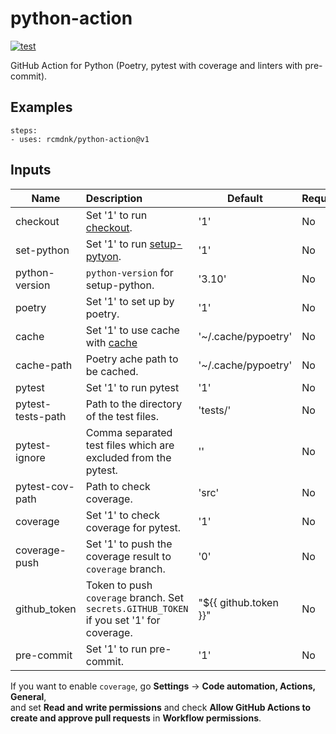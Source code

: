 # python-action

[![test](https://github.com/rcmdnk/python-action-test/actions/workflows/test.yml/badge.svg)](https://github.com/rcmdnk/python-action-test/actions/workflows/test.yml)

GitHub Action for Python (Poetry, pytest with coverage and  linters with pre-commit).

## Examples

    steps:
    - uses: rcmdnk/python-action@v1

## Inputs

Name | Description | Default | Required
-|:-|-|-
checkout| Set '1' to run [checkout](https://github.com/marketplace/actions/checkout). | '1' | No
set-python| Set '1' to run [setup-pytyon](https://github.com/marketplace/actions/setup-python). | '1' | No
python-version| `python-version` for setup-python. | '3.10' | No
poetry| Set '1' to set up by poetry. | '1' | No
cache| Set '1' to use cache with [cache](https://github.com/marketplace/actions/cache) | '~/.cache/pypoetry' | No
cache-path| Poetry ache path to be cached. | '~/.cache/pypoetry' | No
pytest| Set '1' to run pytest | '1' | No
pytest-tests-path| Path to the directory of the test files.| 'tests/' | No
pytest-ignore| Comma separated test files which are excluded from the pytest. |'' | No
pytest-cov-path| Path to check coverage.| 'src' | No
coverage | Set '1' to check coverage for pytest. | '1' | No
coverage-push | Set '1' to push the coverage result to `coverage` branch. | '0' | No
github_token | Token to push `coverage` branch. Set `secrets.GITHUB_TOKEN` if you set '1' for coverage.| "${{ github.token }}" | No
pre-commit | Set '1' to run pre-commit. | '1' | No

If you want to enable `coverage`, 
go **Settings** -> **Code automation, Actions, General**,  
and set **Read and write permissions** and check **Allow GitHub Actions to create and approve pull requests** in **Workflow permissions**.
